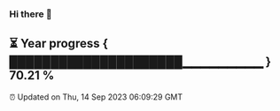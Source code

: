### Hi there 👋
⏳ Year progress { █████████████████████▁▁▁▁▁▁▁▁▁ } 70.21 %
---
⏰ Updated on Thu, 14 Sep 2023 06:09:29 GMT

